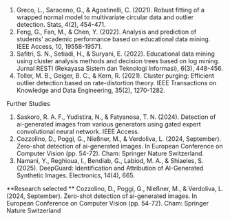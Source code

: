 1. Greco, L., Saraceno, G., & Agostinelli, C. (2021). Robust fitting of a wrapped normal model to multivariate circular data and outlier detection. Stats, 4(2), 454-471.
2. Feng, G., Fan, M., & Chen, Y. (2022). Analysis and prediction of students’ academic performance based on educational data mining. IEEE Access, 10, 19558-19571.
3. Safitri, S. N., Setiadi, H., & Suryani, E. (2022). Educational data mining using cluster analysis methods and decision trees based on log mining. Jurnal RESTI (Rekayasa Sistem dan Teknologi Informasi), 6(3), 448-456.
4. Toller, M. B., Geiger, B. C., & Kern, R. (2021). Cluster purging: Efficient outlier detection based on rate-distortion theory. IEEE Transactions on Knowledge and Data Engineering, 35(2), 1270-1282.

Further Studies

1. Saskoro, R. A. F., Yudistira, N., & Fatyanosa, T. N. (2024). Detection of ai-generated images from various generators using gated expert convolutional neural network. IEEE Access.
2. Cozzolino, D., Poggi, G., Nießner, M., & Verdoliva, L. (2024, September). Zero-shot detection of ai-generated images. In European Conference on Computer Vision (pp. 54-72). Cham: Springer Nature Switzerland. 
3. Namani, Y., Reghioua, I., Bendiab, G., Labiod, M. A., & Shiaeles, S. (2025). DeepGuard: Identification and Attribution of AI-Generated Synthetic Images. Electronics, 14(4), 665.



**Research selected
**
Cozzolino, D., Poggi, G., Nießner, M., & Verdoliva, L. (2024, September). Zero-shot detection of ai-generated images. In European Conference on Computer Vision (pp. 54-72). Cham: Springer Nature Switzerland

